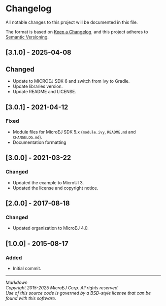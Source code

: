 # Changelog

All notable changes to this project will be documented in this file.

The format is based on [Keep a Changelog](https://keepachangelog.com/en/1.0.0/),
and this project adheres to [Semantic Versioning](https://semver.org/spec/v2.0.0.html).

## [3.1.0] - 2025-04-08

## Changed

- Update to MICROEJ SDK 6 and switch from Ivy to Gradle.
- Update libraries version.
- Update README and LICENSE.

## [3.0.1] - 2021-04-12

### Fixed

  - Module files for MicroEJ SDK 5.x (`module.ivy`, `README.md` and `CHANGELOG.md`).
  - Documentation formatting

## [3.0.0] - 2021-03-22

### Changed

  - Updated the example to MicroUI 3.
  - Updated the license and copyright notice.

## [2.0.0] - 2017-08-18

### Changed

  - Updated organization to MicroEJ 4.0.

## [1.0.0] - 2015-08-17

### Added

  - Initial commit.

---
_Markdown_   
_Copyright 2015-2025 MicroEJ Corp. All rights reserved._  
_Use of this source code is governed by a BSD-style license that can be found with this software._  
